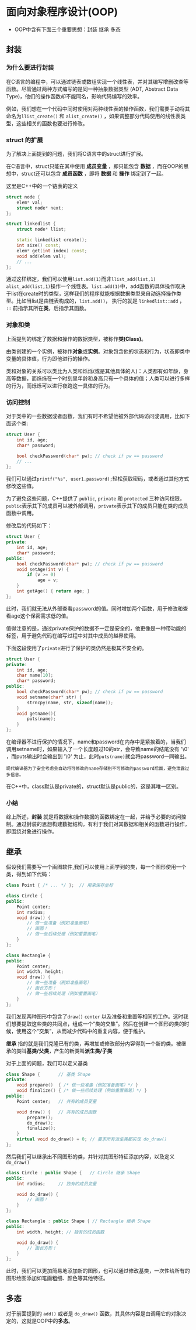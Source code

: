 # 面向对象程序设计(OOP)

- OOP中含有下面三个重要思想：封装 继承 多态

## 封装

### 为什么要进行封装

在C语言的编程中，可以通过链表或数组实现一个线性表，并对其编写增删改查等函数。尽管通过两种方式编写的是同一种抽象数据类型 (ADT, Abstract Data Type)，他们的操作函数却不能同名，影响代码编写的效率。

例如，我们想在一个代码中同时使用对两种线性表的操作函数，我们需要手动将其命名为`llist_create()` 和 `alist_create()` ，如果调整部分代码使用的线性表类型，这些相关的函数也要进行修改。

### struct 的扩展

为了解决上面提到的问题，我们将C语言中的struct进行扩展。

在C语言中，struct只能在其中使用 **成员变量** ，即只能包含 **数据** ，而在OOP的思想中，struct还可以包含 **成员函数** ，即将 **数据** 和 **操作** 绑定到了一起。

这里是C++中的一个链表的定义
```cpp
struct node {
    elem* val;
    struct node* next;
};

struct linkedlist {
    struct node* llist;

    static linkedlist create();
    int size() const;
    elem* get(int index) const;
    void add(elem val);
    // ...
};
```

通过这样绑定，我们可以使用`list.add(1)`而非`llist_add(list,1)` `alist_add(list,1)`操作一个线性表。`list.add(1)`中，add函数的具体操作取决于list在create时的类型，这样我们的程序就能根据数据类型来自动选择操作类型。比如当list是由链表构成的，`list.add()`， 执行的就是 `linkedlist::add` ， `::` 前指示其所在**类**，后指示其函数。

### 对象和类

上面提到的绑定了数据和操作的数据类型，被称作**类(Class)**。

由类创建的一个实例，被称作**对象**或**实例**。对象包含他的状态和行为，状态即类中变量的具体值，行为即他进行的操作。

类和对象的关系可以类比为人类和烁烁(或是其他具体的人)：人类都有如年龄，身高等数据，而烁烁在一个时刻里年龄和身高只有一个具体的值；人类可以进行多样的行为，而烁烁可以进行夜跑这一具体的行为。

### 访问控制

对于类中的一些数据或者函数，我们有时不希望他被外部代码访问或调用，比如下面这个类:

```cpp
struct User {
    int id, age;
    char* password;

    bool checkPassword(char* pw); // check if pw == password
    // ...
};
```

我们可以通过`printf("%s", user1.password);`轻松获取密码，或者通过其他方式修改这些值。

为了避免这些问题，C++提供了 `public`, `private` 和 `protected` 三种访问权限，`public`表示其下的成员可以被外部调用，`private`表示其下的成员只能在类的成员函数中调用。

修改后的代码如下：
```cpp
struct User {
private:
    int id, age;
    char* password;
public:
    bool checkPassword(char* pw); // check if pw == password
    void setAge(int v) {
        if (v >= 0)
            age = v;
    }
    int getAge() { return age; }
};
```

此时，我们就无法从外部查看password的值。同时增加两个函数，用于修改和查看age这个保密需求低的值。

值得注意的是，通过private保护的数据不一定是安全的，他更像是一种带功能的标签，用于避免代码在编写过程中对其中成员的越界使用。

下面这段使用了`private`进行了保护的类仍然是极其不安全的。
```cpp
struct User {
private:
    int id, age;
    char name[10];
    char* password;
public:
    bool checkPassword(char* pw); // check if pw == password
    void setname(char* str) {
        strncpy(name, str, sizeof(name));
    }
    void getname(){
        puts(name);
    }
};
```


在编译器不进行保护的情况下，name和password在内存中是紧挨着的，当我们调用setname时，如果输入了一个长度超过10的str，会导致name的结尾没有 '\0' ，而puts输出时会输出到 '\0' 为止，此时`puts(name)`就会将password一同输出。

    现代编译器为了安全考虑会自动将可修改的name存储到不可修改的password后面，避免泄露过多信息。

在C++中，class默认是private的，struct默认是public的，这是其唯一区别。

### 小结

综上所述，**封装** 就是将数据和操作数据的函数绑定在一起，并给予必要的访问控制。通过封装的思想构建数据结构，有利于我们对其数据和相关的函数进行操作，即围绕对象进行操作。

## 继承

假设我们需要写一个画图软件,我们可以使用上面学到的类，每一个图形使用一个类，得到如下代码：

```cpp linenums="1"
class Point { /* ... */ };  // 用来保存坐标

class Circle {
public:
    Point center;
    int radius;
    void draw() {
        // 做一些准备（例如准备画笔）
        // 画圆！
        // 做一些后续处理（例如重置画笔）
    }
};

class Rectangle {
public:
    Point center;
    int width, height;
    void draw() {
        // 做一些准备（例如准备画笔）
        // 画长方形！
        // 做一些后续处理（例如重置画笔）
    }
};
```

我们发现两种图形中包含了`draw()` `center` 以及准备和重置等相同的工作。这时我们想要提取这些类的共同点，组成一个“类的交集”。然后在创建一个图形的类的时候，使用这个“交集”，从而减少代码中的重复内容，便于维护。

**继承** 指的就是我们克隆已有的类，再增加或修改部分内容得到一个新的类。被继承的类叫**基类/父类**，产生的新类叫**派生类/子类**

对于上面的问题，我们可以定义基类
```c++
class Shape {       // 基类 Shape
private:
    void prepare()  { /* 做一些准备（例如准备画笔）*/ } 
    void finalize() { /* 做一些后续处理（例如重置画笔）*/ }
public:
    Point center;   // 共有的成员变量

    void draw() {   // 共有的成员函数
        prepare();
        do_draw();
        finalize();
    }
    virtual void do_draw() = 0; // 要求所有派生类都实现 do_draw()
};
```

然后我们可以继承出不同图形的类，并针对其图形特征添加内容，以及定义`do_draw()`

```c++ linenums="1"
class Circle : public Shape {   // Circle 继承 Shape
public:
    int radius;     // 独有的成员变量

    void do_draw() {
        // 画圆！
    }
};

class Rectangle : public Shape { // Rectangle 继承 Shape
public:
    int width, height; // 独有的成员函数

    void do_draw() {
        // 画长方形！
    }
};
```

此时，我们可以更加简易地添加新的图形，也可以通过修改基类，一次性给所有的图形绘图添加如笔画粗细、颜色等其他特征。

## 多态

对于前面提到的 `add()` 或者是 `do_draw()` 函数，其具体内容是由调用它的对象决定的，这就是OOP中的**多态**。